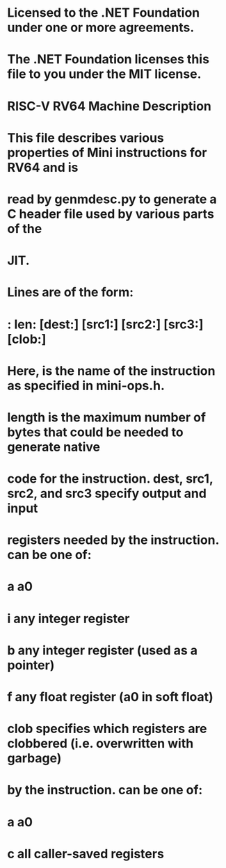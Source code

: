 # Licensed to the .NET Foundation under one or more agreements.
# The .NET Foundation licenses this file to you under the MIT license.
#
# RISC-V RV64 Machine Description
#
# This file describes various properties of Mini instructions for RV64 and is
# read by genmdesc.py to generate a C header file used by various parts of the
# JIT.
#
# Lines are of the form:
#
#     <name>: len:<length> [dest:<rspec>] [src1:<rspec>] [src2:<rspec>] [src3:<rspec>] [clob:<cspec>]
#
# Here, <name> is the name of the instruction as specified in mini-ops.h.
# length is the maximum number of bytes that could be needed to generate native
# code for the instruction. dest, src1, src2, and src3 specify output and input
# registers needed by the instruction. <rspec> can be one of:
#
#     a    a0
#     i    any integer register
#     b    any integer register (used as a pointer)
#     f    any float register (a0 in soft float)
#
# clob specifies which registers are clobbered (i.e. overwritten with garbage)
# by the instruction. <cspec> can be one of:
#
#     a    a0
#     c    all caller-saved registers
